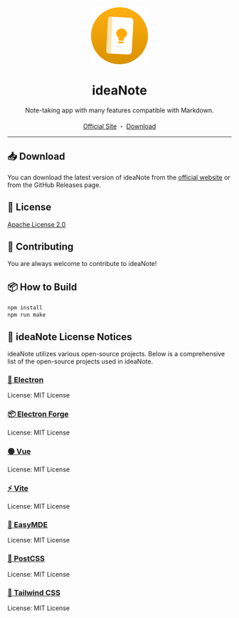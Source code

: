 <div align="center">
  <a href="https://github.com/Floorp-Projects/Floorp">
    <img src="/icon.png" alt="Logo" width="128" height="128">
  </a>

  <h1 align="center">ideaNote</h3>

  <p align="center">
       Note-taking app with many features compatible with Markdown.
    <br />
    <br />
    <a href="https://ideanote.korange.work/en/">Official Site</a>
    ・
    <a href="https://dub.sh/ideanote-1-0-0">Download</a>
  </p>
</div>

----

## 📥 Download
You can download the latest version of ideaNote from the [official website](https://ideanote.korange.work/en/) or from the GitHub Releases page.

## 📝 License
[Apache License 2.0](./LICENSE)

## 🌟 Contributing
You are always welcome to contribute to ideaNote!

## 📦 How to Build
```
npm install
npm run make
```

## 📄 ideaNote License Notices
ideaNote utilizes various open-source projects. Below is a comprehensive list of the open-source projects used in ideaNote.

### [🔮 Electron](https://github.com/electron/electron/)
License: MIT License

### [📦 Electron Forge](https://github.com/electron/forge/)
License: MIT License

### [🟢 Vue](https://github.com/vuejs/)
License: MIT License

### [⚡ Vite](https://github.com/vitejs/vite)
License: MIT License

### [📝 EasyMDE](https://github.com/Ionaru/easy-markdown-editor)
License: MIT License

### [🎨 PostCSS](https://github.com/postcss/postcss)
License: MIT License

### [🎨 Tailwind CSS](https://github.com/tailwindlabs/tailwindcss)
License: MIT License

